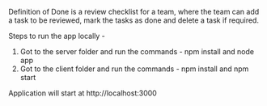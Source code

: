 Definition of Done is a review checklist for a team, where the team can add a task to be reviewed, mark the tasks as done and delete a task if required.

Steps to run the app locally - 
1) Got to the server folder and run the commands - npm install and node app
2) Got to the client folder and run the commands - npm install and npm start

Application will start at http://localhost:3000

